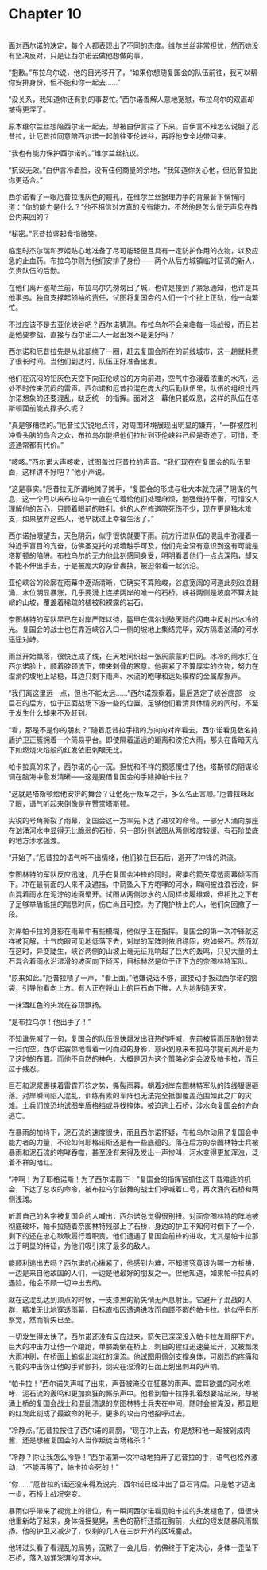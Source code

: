 # Chapter 10

<br>
面对西尔诺的决定，每个人都表现出了不同的态度。维尔兰丝非常担忧，然而她没有坚决反对，只是让西尔诺去做他想做的事。

“抱歉。”布拉乌尔说，他的目光移开了，“如果你想随复国会的队伍前往，我可以帮你安排身份，但不能和你一起去……”

“没关系，我知道你还有别的事要忙。”西尔诺善解人意地宽慰，布拉乌尔的双眉却皱得更深了。

原本维尔兰丝想陪西尔诺一起去，却被白伊言拦了下来。白伊言不知怎么说服了厄昔拉，让厄昔拉同意陪西尔诺一起前往亚伦峡谷，再将他安全地带回来。

“我也有能力保护西尔诺的。”维尔兰丝抗议。

“抗议无效。”白伊言冷着脸，没有任何商量的余地，“我知道你关心他，但厄昔拉比你更适合。”

西尔诺看了一眼厄昔拉浅灰色的瞳孔，在维尔兰丝据理力争的背景音下悄悄问道：“你的能力是什么？”他不相信对方真的没有能力，不然他是怎么悄无声息在教会内来回的？

“秘密。”厄昔拉竖起食指微笑。

临走时杰尔瑞和罗姬贴心地准备了尽可能轻便且具有一定防护作用的衣物，以及应急的止血药。布拉乌尔则为他们安排了身份——两个从后方城镇临时征调的新人，负责队伍的后勤。

在他们离开塞勒兰前，布拉乌尔先匆匆出了城，也许是接到了紧急通知，也许是其他事务。独自支撑起领袖的责任，试图将复国会的人们一个个扯上正轨，他一向繁忙。

不过应该不是去亚伦峡谷吧？西尔诺猜测。布拉乌尔不会亲临每一场战役，而且若是他要参战，直接与西尔诺二人一起出发不是更好吗？

西尔诺和厄昔拉先是从北部绕了一圈，赶去复国会所在的前线城市，这一趟就耗费了很长时间。当他们到达时，队伍正好准备出发。

他们在沉闷的铅灰色天空下向亚伦峡谷的方向前进，空气中弥漫着浓重的水汽，远处不时传来沉闷的雷声。西尔诺和厄昔拉混在庞大的后勤队伍里，队伍的组织比西尔诺想象的还要混乱，缺乏统一的指挥。面对这一幕他只能叹息，这样的队伍在塔斯顿面前能支撑多久呢？

“真是够糟糕的。”厄昔拉尖锐地点评，对周围环境展现出明显的嫌弃，“一群被胜利冲昏头脑的乌合之众，布拉乌尔能把他们拉扯到亚伦峡谷已经是奇迹了。可惜，奇迹通常都有代价。”

“咳咳。”西尔诺大声咳嗽，试图盖过厄昔拉的声音。“我们现在在复国会的队伍里面，这样讲不好吧？”他小声说。

“这是事实。”厄昔拉无所谓地摊了摊手，“复国会的形成与壮大本就充满了阴谋的气息，这一个月以来布拉乌尔一直在忙着给他们处理麻烦，勉强维持平衡，可惜没人理解他的苦心，只顾着眼前的胜利。他的人在修道院死伤不少，现在更是独木难支，如果放弃这些人，他早就过上幸福生活了。”

西尔诺抬眼望去，天色阴沉，似乎很快就要下雨。前方行进队伍的混乱中弥漫着一种近乎盲目的亢奋，仿佛圣克托的城墙触手可及，他们完全没有意识到这有可能是塔斯顿的陷阱。布拉乌尔的无力他此刻感同身受，明明看着他们一点点深陷，却又不能不伸出手去，于是被庞大的杂音裹挟，被迫带着一起沉沦。

亚伦峡谷的轮廓在雨幕中逐渐清晰，它确实不算险峻，谷底宽阔的河道此刻浊浪翻涌，水位明显暴涨，几乎要漫上连接两岸的唯一的石桥。峡谷两侧是坡度不算太陡峭的山坡，覆盖着稀疏的植被和裸露的岩石。

奈图林特的军队早已在对岸严阵以待，盔甲在偶尔划破天际的闪电中反射出冰冷的光。复国会的战士也在靠近峡谷入口一侧的坡地上集结完毕，双方隔着汹涌的河水遥遥对峙。

雨丝开始飘落，很快连成了线，在天地间织起一张灰蒙蒙的巨网。冰冷的雨水打在西尔诺脸上，顺着脖颈流下，带来刺骨的寒意。他裹紧了不算厚实的衣物，努力在湿滑的坡地上站稳，耳边只剩下雨声、水流的咆哮和远处模糊的金属摩擦声。

“我们离这里远一点，但也不能太远……”西尔诺观察着，最后选定了峡谷底部一块巨石的后方，位于正面战场下游一些的位置。足够他们看清具体情况的同时，不至于发生什么却来不及赶到。

“看，那是不是你的朋友？”随着厄昔拉手指的方向向对岸看去，西尔诺看见数名持盾护卫正簇拥着一个简易平台。即使隔着遥远的距离和滂沱大雨，那头在昏暗天光下如燃烧火焰般的红发依旧刺眼无比。

帕卡拉真的来了，西尔诺的心一沉。担忧和不祥的预感攫住了他，塔斯顿的阴谋论调在脑海中愈发清晰——这是要借复国会的手除掉帕卡拉？

“这就是塔斯顿给他安排的舞台？让他死于叛军之手，多么名正言顺。”厄昔拉眯起了眼，语气听起来倒像是在赞赏塔斯顿。

尖锐的号角撕裂了雨幕，复国会这一方率先下达了进攻的命令。一部分人涌向那座在汹涌河水中显得无比脆弱的石桥，另一部分则试图从两侧坡度较缓、有石阶垫底的地方涉水强渡。

“开始了。”厄昔拉的语气听不出情绪，他们躲在巨石后，避开了冲锋的洪流。

奈图林特的军队反应迅速，几乎在复国会冲锋的同时，密集的箭矢穿透雨幕倾泻而下。冲在最前面的人来不及遮挡，中箭坠入下方咆哮的河水，瞬间被浊浪吞没，鲜血混着雨水在泥泞的地面晕开。试图从两侧涉水的人同样步履维艰，但相比之下有了足够举盾抵挡的喘息时间，伤亡尚且可控。为了掩护桥上的人，他们向回撤了一段。

对岸帕卡拉的身影在雨幕中有些模糊，他似乎正在指挥。复国会的第一次冲锋就这样被瓦解，士气肉眼可见地低落下去，对岸的军阵则依旧稳固，宛如磐石。然而就在这时，异变陡生，峡谷两侧的山坡上毫无征兆响起了巨大的轰鸣，只见大量的土石混合着雨水沿湿滑的坡面向下倾泻，目标赫然是位于正下方的奈图林特军队。

“原来如此。”厄昔拉啧了一声，“看上面。”他嫌说话不够，直接动手扳过西尔诺的脑袋，引导他看向上方。有人正在将山上的巨石向下推，人为地制造天灾。

一抹酒红色的头发在谷顶飘扬。

“是布拉乌尔！他出手了！”

不知谁先喊了一句，复国会的队伍很快爆发出狂热的呼喊，先前被箭雨压制的颓势一扫而空。西尔诺震惊地看着一闪而过的身影，意识到原来布拉乌尔提前离开是为了这时的布置。而他不自然的神色，大概是因为这个策略必定会波及帕卡拉，而且过于残忍。

巨石和泥浆裹挟着雷霆万钧之势，撕裂雨幕，朝着对岸奈图林特军队的阵线狠狠砸落。对岸瞬间陷入混乱，训练有素的军阵也无法完全抵御覆盖范围如此之广的灾难。士兵们惊恐地试图举盾格挡或寻找掩体，被迫逃上石桥，涉水向复国会的方向逃亡。

在暴雨的加持下，泥石流的速度很快，而且西尔诺怀疑，布拉乌尔动用了复国会中能力者的力量，不论如何耶格诺斯还是有一些底蕴的。落在后方的奈图林特士兵被暴雨和泥石流的咆哮吞噬，甚至没有来得及发出一声惨叫，河水变得更加浑浊，泛着不祥的暗红。

“冲啊！为了耶格诺斯！为了西尔诺殿下！”复国会的指挥官抓住这千载难逢的机会，下达了总攻的命令，被布拉乌尔鼓舞的战士们呼喊着口号，再次涌向石桥和两侧浅滩。

听着自己的名字被复国会的人喊出，西尔诺总觉得很别扭。对面奈图林特的阵地被彻底破坏，帕卡拉随着奈图林特残部上了石桥，身边的护卫不知何时倒下了一个，剩下的还在忠心耿耿履行着职责。他们遭遇了复国会前锋的进攻，尤其是帕卡拉那过于明显的特征，为他们吸引来了最多的敌人。

能顺利逃出去吗？西尔诺的心揪紧了，他感到为难，不知道究竟该为哪一方祈祷，一边是来自他故国的人们，一边是他最好的朋友之一。但他知道，如果帕卡拉真的遇险，他会不顾一切冲出去的。

就在这混乱达到顶点的时候，一支漆黑的箭矢悄无声息射出。它避开了混战的人群，精准无比地穿透雨幕，目标直指因遭遇进攻而自顾不暇的帕卡拉。他似乎有所察觉，然而箭矢已至。

一切发生得太快了，西尔诺还没有反应过来，箭矢已深深没入帕卡拉左肩胛下方。巨大的冲击力让他一个踉跄，单膝跪倒在桥上，刺目的猩红迅速蔓延开，又被瓢泼大雨冲刷，在桥面上蜿蜒出淡红的溪流。他试图用佩剑支撑身体，可剧烈的疼痛和可能的冲击伤让他的手臂颤抖，剑尖在湿滑的石面上划出刺耳的声响。

“帕卡拉！”西尔诺失声喊了出来，声音被淹没在狂暴的雨声、震耳欲聋的河水咆哮、泥石流的轰鸣和更加疯狂的厮杀声中。他看到帕卡拉挣扎着想要站起来，却被涌上桥的复国会战士和混乱溃退的奈图林特士兵夹在中间，随时会被淹没，那显眼的红发此刻成了最致命的靶子，更多的攻击向他招呼过去。

“冷静点。”厄昔拉按住了西尔诺的肩膀，“现在冲上去，你是想和他一起被剁成肉酱，还是想被复国会的人当作叛徒当场格杀？”

“冷静？你让我怎么冷静！”西尔诺第一次冲动地拍开了厄昔拉的手，语气也格外激动，“不能再等了，帕卡拉会死的！”

“你……”厄昔拉的话还没来得及说完，西尔诺已经冲出了巨石背后。只是他才迈出一步，石桥上战况突变。

暴雨似乎带来了视觉上的错位，有一瞬间西尔诺看见帕卡拉的头发褪色了，但很快他重新站了起来，身体摇摇晃晃，黑色的箭杆还插在胸前，火红的短发随暴风雨飘扬。他的护卫又减少了，仅剩的几人在三步开外的区域鏖战。

他转过头看了看混乱的局势，沉默了一会儿后，仿佛终于下定决心，身体一歪坠下石桥，落入汹涌澎湃的河水中。
